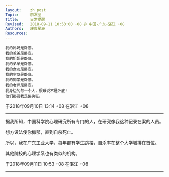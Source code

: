 ```yaml
---
layout:    zh_post
Topic:     朋友圈
Title:     日常提醒
Revised:   2018-09-11 10:53:00 +08 @ 中国-广东-湛江 +08
Authors:   璀璨星辰
Resources:
---
```


```
我的妈妈是卧底。
我的爸爸是卧底。
我的姐姐是卧底。
我的弟弟是卧底。
我的女友是卧底。
我的室友是卧底。
我的同学是卧底。
我的老师是卧底。
我身边的每一个人，很难说不是卧底！
他们都说我是偏执狂。
```

于2018年09月10日 13:14 +08 在湛江 +08

--------------------------------------------------------------------------------

据我所知，中国科学院心理研究所有专门的人，在研究像我这种记录在案的人员。

想方设法使你抑郁，直到自杀死亡。

所以，我在广东工业大学，每年都有学生跳楼，自杀率在整个大学城排在首位。

其他院校的心理学系也有类似的机构。

于2018年09月11日 10:53 +08 在湛江 +08

--------------------------------------------------------------------------------

